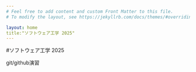 ```yaml
---
# Feel free to add content and custom Front Matter to this file.
# To modify the layout, see https://jekyllrb.com/docs/themes/#overriding-theme-defaults

layout: home
title:"ソフトウェア工学 2025"
---
```


#ソフトウェア工学 2025

git/github演習
